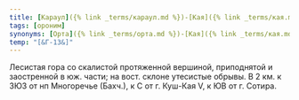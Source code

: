 ```yaml
---
title: [Караул]({% link _terms/караул.md %})-[Кая]({% link _terms/кая.md %}) II
tags: [ороним]
synonyms: [Орта]({% link _terms/орта.md %})-[Кая]({% link _terms/кая.md %}), Орлиный Залет
temp: "[&Г-13&]"
---
```


Лесистая гора со скалистой протяженной вершиной, приподнятой и заостренной в юж.
части; на вост. склоне утесистые обрывы. В 2 км. к ЗЮЗ от нп Многоречье (Бахч.),
к С от г. Куш-Кая V, к ЮВ от г. Сотира.
